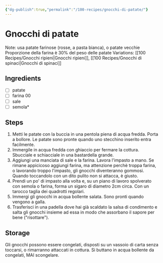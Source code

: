 ```yaml
---
{"dg-publish":true,"permalink":"/100-recipes/gnocchi-di-patate/"}
---
```


# Gnocchi di patate
Note: usa patate farinose (rosse, a pasta bianca), o patate vecchie
Proporzione della farina è 30% del peso delle patate
Variations: [[100 Recipes/Gnocchi ripieni\|Gnocchi ripieni]], [[100 Recipes/Gnocchi di spinaci\|Gnocchi di spinaci]]
## Ingredients
- [ ] patate
- [ ] farina 00
- [ ] sale
- [ ] semola*
## Steps
1. Metti le patate con la buccia in una pentola piena di acqua fredda. Porta a bollore. Le patate sono pronte quando uno stecchino inserito entra facilmente.
2. Immergile in acqua fredda con ghiaccio per fermare la cottura. Sbucciale e schiacciale in una bastardella grande.
3. Aggiungi una manciata di sale e la farina. Lavora l'impasto a mano. Se rimane appicicoso aggiungi farina, ma attenzione perchè troppa farina, o lavorando troppo l'impasto, gli gnocchi diventeranno gommosi. Quando toccandolo con un dito pulito non si attacca, è giusto.
4. Prendi un po' di impasto alla volta e, su un piano di lavoro spolverato con semola o farina, forma un sigaro di diametro 2cm circa. Con un tarocco taglia dei quadrotti regolari.
5. Immergi gli gnocchi in acqua bollente salata. Sono pronti quando vengono a galla.
6.  Trasferisci in una padella dove hai già scaldato la salsa di condimento e salta gli gnocchi insieme ad essa in modo che assorbano il sapore per bene ("risottare").
## Storage
Gli gnocchi possono essere congelati, disposti su un vassoio di carta senza toccarsi, o rimarranno attaccati in cottura. Si buttano in acqua bollente da congelati, MAI scongelare.
